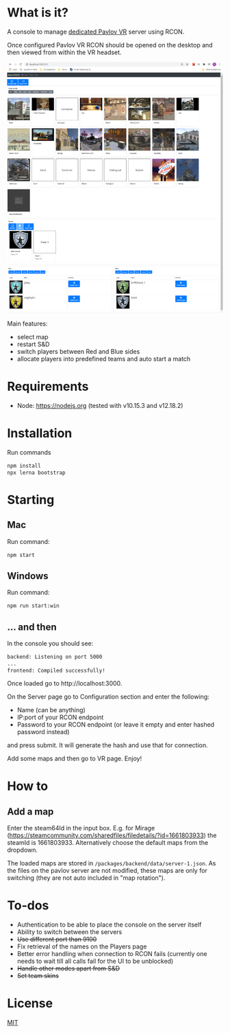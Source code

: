 # What is it?

A console to manage [dedicated Pavlov VR](http://wiki.pavlov-vr.com/index.php?title=Dedicated_server) server using RCON.

Once configured Pavlov VR RCON should be opened on the desktop and then viewed from within the VR headset.

<img src="./VR screen.png">

Main features:

- select map
- restart S&D
- switch players between Red and Blue sides
- allocate players into predefined teams and auto start a match

# Requirements

- Node: https://nodejs.org (tested with v10.15.3 and v12.18.2)

# Installation

Run commands
````
npm install
npx lerna bootstrap
````

# Starting
## Mac
Run command:
````
npm start
````

## Windows
Run command:
````
npm run start:win
````

## ... and then

In the console you should see:
````
backend: Listening on port 5000
...
frontend: Compiled successfully!
````

Once loaded go to http://localhost:3000.

On the Server page go to Configuration section and enter the following:

- Name (can be anything)
- IP:port of your RCON endpoint
- Password to your RCON endpoint (or leave it empty and enter hashed password instead)

and press submit. It will generate the hash and use that for connection.

Add some maps and then go to VR page. Enjoy!

# How to

## Add a map

Enter the steam64Id in the input box. E.g. for Mirage (https://steamcommunity.com/sharedfiles/filedetails/?id=1661803933) the steamId is 1661803933. Alternatively choose the default maps from the dropdown.

The loaded maps are stored in `/packages/backend/data/server-1.json`. As the files on the pavlov server are not modified, these maps are only for switching (they are not auto included in "map rotation").

# To-dos

- Authentication to be able to place the console on the server itself
- Ability to switch between the servers
- ~~Use different port than 9100~~
- Fix retrieval of the names on the Players page
- Better error handling when connection to RCON fails (currently one needs to wait till all calls fail for the UI to be unblocked)
- ~~Handle other modes apart from S&D~~
- ~~Set team skins~~

# License

[MIT](LICENSE)

